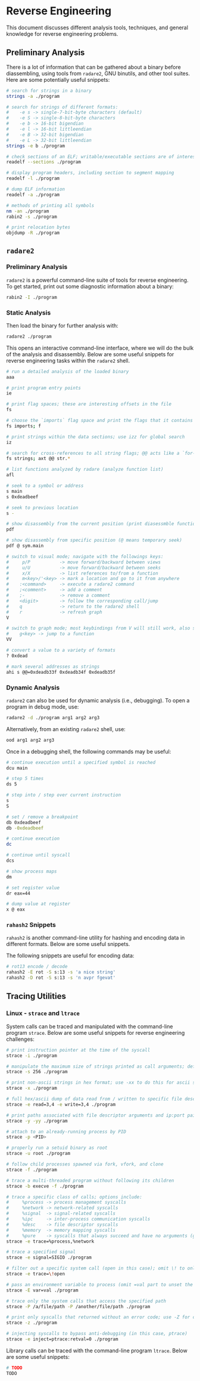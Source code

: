 # Reverse Engineering

This document discusses different analysis tools, techniques, and general knowledge for reverse engineering problems.

## Preliminary Analysis

There is a lot of information that can be gathered about a binary before diassembling, using tools from `radare2`, GNU binutils, and other tool suites. Here are some potentially useful snippets:
```sh
# search for strings in a binary
strings -a ./program

# search for strings of different formats:
#    -e s -> single-7-bit-byte characters (default)
#    -e S -> single-8-bit-byte characters
#    -e b -> 16-bit bigendian
#    -e l -> 16-bit littleendian
#    -e B -> 32-bit bigendian
#    -e L -> 32-bit littleendian
strings -e b ./program

# check sections of an ELF; writable/executable sections are of interest
readelf --sections ./program

# display program headers, including section to segment mapping
readelf -l ./program

# dump ELF information
readelf -a ./program

# methods of printing all symbols
nm -an ./program
rabin2 -s ./program

# print relocation bytes
objdump -R ./program
```

## `radare2`

### Preliminary Analysis

`radare2` is a powerful command-line suite of tools for reverse engineering. To get started, print out some diagnostic information about a binary:
```sh
rabin2 -I ./program
```

### Static Analysis

Then load the binary for further analysis with:
```sh
radare2 ./program
```

This opens an interactive command-line interface, where we will do the bulk of the analysis and disassembly. Below are some useful snippets for reverse engineering tasks within the `radare2` shell.
```sh
# run a detailed analysis of the loaded binary
aaa

# print program entry points
ie

# print flag spaces; these are interesting offsets in the file
fs

# choose the `imports` flag space and print the flags that it contains
fs imports; f

# print strings within the data sections; use izz for global search
iz

# search for cross-references to all string flags; @@ acts like a `for-each` iterator
fs strings; axt @@ str.*

# list functions analyzed by radare (analyze function list)
afl

# seek to a symbol or address
s main
s 0xdeadbeef

# seek to previous location
s -

# show disassembly from the current position (print diasessmble function)
pdf

# show disassembly from specific position (@ means temporary seek)
pdf @ sym.main

# switch to visual mode; navigate with the followings keys:
#     p/P           -> move forward/backward between views
#     u/U           -> move forward/backward between seeks
#     x/X           -> list references to/from a function
#     m<key>/'<key> -> mark a location and go to it from anywhere
#    :<command>     -> execute a radare2 command
#    ;<comment>     -> add a comment
#    ;-             -> remove a comment
#    <digit>        -> follow the corresponding call/jump
#    q              -> return to the radare2 shell
#    r              -> refresh graph
V

# switch to graph mode; most keybindings from V will still work, also see:
#    g<key> -> jump to a function
VV

# convert a value to a variety of formats
? 0xdead

# mark several addresses as strings
ahi s @@=0xdeadb33f 0xdeadb34f 0xdeadb35f
```

### Dynamic Analysis

`radare2` can also be used for dynamic analysis (i.e., debugging). To open a program in debug mode, use:
```sh
radare2 -d ./program arg1 arg2 arg3
```

Alternatively, from an existing `radare2` shell, use:
```sh
ood arg1 arg2 arg3
```

Once in a debugging shell, the following commands may be useful:
```sh
# continue execution until a specified symbol is reached
dcu main

# step 5 times
ds 5

# step into / step over current instruction
s
S

# set / remove a breakpoint
db 0xdeadbeef
db -0xdeadbeef

# continue execution
dc

# continue until syscall
dcs

# show process maps
dm

# set register value
dr eax=44

# dump value at register
x @ eax
```

### `rahash2` Snippets

`rahash2` is another command-line utility for hashing and encoding data in different formats. Below are some useful snippets.

The following snippets are useful for encoding data:
```sh
# rot13 encode / decode
rahash2 -E rot -S s:13 -s 'a nice string'
rahash2 -D rot -S s:13 -s 'n avpr fgevat'
```

## Tracing Utilities

### Linux - `strace` and `ltrace`

System calls can be traced and manipulated with the command-line program `strace`. Below are some useful snippets for reverse engineering challenges:
```sh
# print instruction pointer at the time of the syscall
strace -i ./program

# manipulate the maximum size of strings printed as call arguments; default is 32
strace -s 256 ./program

# print non-ascii strings in hex format; use -xx to do this for ascii strings, too
strace -x ./program

# full hex/ascii dump of data read from / written to specific file descriptors
strace -e read=3,4 -e write=3,4 ./program

# print paths associated with file descriptor arguments and ip:port pairs for socket file descriptors
strace -y -yy ./program

# attach to an already-running process by PID
strace -p <PID>

# properly run a setuid binary as root
strace -u root ./program

# follow child processes spawned via fork, vfork, and clone
strace -f ./program

# trace a multi-threaded program without following its children
strace -b execve -f ./program

# trace a specific class of calls; options include:
#     %process -> process management syscalls
#     %network -> network-related syscalls
#     %signal  -> signal-related syscalls
#     %ipc     -> inter-process communication syscalls
#     %desc    -> file descriptor syscalls
#     %memory  -> memory mapping syscalls
#     %pure    -> syscalls that always succeed and have no arguments (getuid, getpid, etc.)
strace -e trace=%process,%network

# trace a specified signal
strace -e signal=SIGIO ./program

# filter out a specific system call (open in this case); omit \! to only include that syscall
strace -e trace=\!open

# pass an environment variable to process (omit =val part to unset the variable)
strace -E var=val ./program

# trace only the system calls that access the specified path
strace -P /a/file/path -P /another/file/path ./program

# print only syscalls that returned without an error code; use -Z for calls that returned WITH an error code
strace -z ./program

# injecting syscalls to bypass anti-debugging (in this case, ptrace)
strace -e inject=ptrace:retval=0 ./program
```

Library calls can be traced with the command-line program `ltrace`. Below are some useful snippets:
```sh
# TODO
TODO
```
